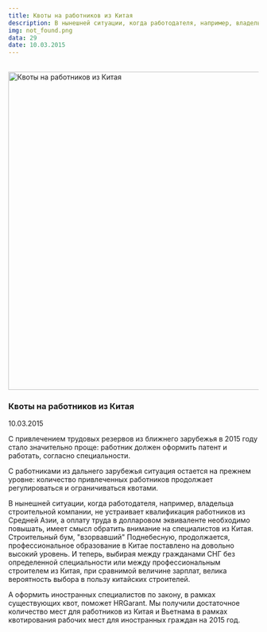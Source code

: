 ```yaml
---
title: Квоты на работников из Китая
description: В нынешней ситуации, когда работодателя, например, владельца строительной компании, не устраивает квалификация работников из Средней Азии, а оплату труда в долларовом эквиваленте необходимо повышать,  имеет смысл обратить внимание на специалистов из Китая.
img: not_found.png
data: 29
date: 10.03.2015
---
```


<div class="row newsdetail">
<div class="md-2">&nbsp;</div>
<div class="md-8 news-detail">
			<img
			class="detail_picture"
			border="0"
			src=""
			width="962"
			height="641"
			alt="Квоты на работников из Китая"
			title="Квоты на работников из Китая"
			/>
				<h3>Квоты на работников из Китая</h3>
					<p class="date-news">10.03.2015</p>
	<p>
				<p>
	 С привлечением трудовых резервов из ближнего зарубежья в 2015 году стало значительно проще: работник должен оформить патент и работать, согласно специальности.
</p>
<p>
	 С работниками из дальнего зарубежья ситуация остается на прежнем уровне: количество привлеченных работников продолжает регулироваться и ограничиваться квотами.
</p>
<p>
	 В нынешней ситуации, когда работодателя, например, владельца строительной компании, не устраивает квалификация работников из Средней Азии, а оплату труда в долларовом эквиваленте необходимо повышать, имеет смысл обратить внимание на специалистов из Китая. Строительный бум, "взорвавший" Поднебесную, продолжается, профессиональное образование в Китае поставлено на довольно высокий уровень. И теперь, выбирая между гражданами СНГ без определенной специальности или между профессиональным строителем из Китая, при сравнимой величине зарплат, велика вероятность выбора в пользу китайских строителей.
</p>
<p>
	 А&nbsp;оформить иностранных специалистов&nbsp;по закону, в рамках существующих квот, поможет HRGarant. Мы получили достаточное количество мест для работников из Китая и Вьетнама в рамках квотирования рабочих мест для иностранных граждан на 2015 год.
</p>	</p>
</div></div>